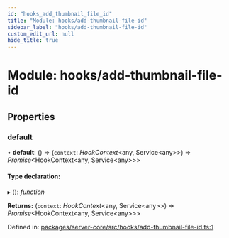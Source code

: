 ```yaml
---
id: "hooks_add_thumbnail_file_id"
title: "Module: hooks/add-thumbnail-file-id"
sidebar_label: "hooks/add-thumbnail-file-id"
custom_edit_url: null
hide_title: true
---
```


# Module: hooks/add-thumbnail-file-id

## Properties

### default

• **default**: () => (`context`: *HookContext*<any, Service<any\>\>) => *Promise*<HookContext<any, Service<any\>\>\>

#### Type declaration:

▸ (): *function*

**Returns:** (`context`: *HookContext*<any, Service<any\>\>) => *Promise*<HookContext<any, Service<any\>\>\>

Defined in: [packages/server-core/src/hooks/add-thumbnail-file-id.ts:1](https://github.com/xr3ngine/xr3ngine/blob/2d83606b6/packages/server-core/src/hooks/add-thumbnail-file-id.ts#L1)
